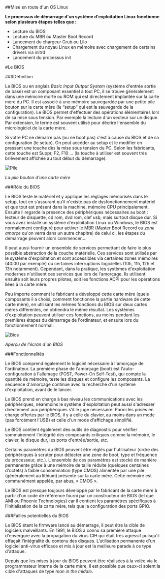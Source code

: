 ##Mise en route d'un OS Linux

**Le processus de démarrage d'un système d'exploitation Linux fonctionne selon plusieurs étapes telles que :**
* Lecture du BIOS
* Lecture du MBR ou Master Boot Record
* Lancement du chargeur Grub ou Lilo
* Chargement du noyau Linux en mémoire avec chargement de certains drivers via initrd
* Lancement du processus init

#Le BIOS

###Définition

Le BIOS ou en anglais *Basic Input Output System* (système d'entrée sortie de base) est un composant essentiel à tout PC, il se trouve généralement dans une mémoire morte ou ROM qui est directement implantée sur la carte mère du PC. Il est associé à une mémoire sauvegardée par une petite pile bouton sur la carte mère (le “setup” qui est la sauvegarde de la configuration).  Le BIOS permet d'effectuer des opérations élémentaires lors de sa mise sous tension. Par exemple la lecture d'un secteur sur un disque. Par extension, le terme est souvent utilisé pour décrire l'ensemble du micrologiciel de la carte mère.

Si votre PC ne démarre pas (ou ne boot pas) c'est à cause du BIOS et de sa configuration (le setup). On peut accéder au setup et le modifier en pressant une touche dès la mise sous tension du PC. Selon les fabricants, cette touche est Suppr, F2, F10 … (la touche à utiliser est souvent très brièvement affichée au tout début du démarrage).

![Pile](http://www2.futaie.org:4280/~rousselotv/lp/pile-bios-ordinateur.png)

*La pile bouton d'une carte mère*


###Rôle du BIOS

Le BIOS teste le matériel et y applique les réglages mémorisés dans le setup, tout en s'assurant qu'il n'existe pas de dysfonctionnement matériel et que tout est présent dans la machine, mémoire CPU principalement. Ensuite il regarde la présence des périphériques nécessaires au boot : lecteur de disquette, cd rom, dvd rom, clef usb, mais surtout disque dur. Si vous avez installé un système d'exploitation Linux ou Windows, le BIOS est normalement configuré pour activer le MBR (Master Boot Record ou *zone amorçe* qu'on verra dans un autre chapitre) de celui ci, les étapes du démarrage peuvent alors commencer…. 

Il peut aussi fournir un ensemble de services permettant de faire le plus possible abstraction de la couche matérielle. Ces services sont utilisés par le système d'exploitation et sont accessibles via certaines zones mémoires (40:00 par exemple) ou certaines interruptions logicielles (10h, 11h, 12h et 13h notamment). Cependant, dans la pratique, les systèmes d'exploitation modernes n'utilisent ces services que lors de l'amorçage. Ils utilisent ensuite soit leurs propres pilotes, soit les fonctions ACPI pour les opérations liées à la carte mère.

Peu importe comment le fabricant a développé cette carte mère (quels composants il a choisi, comment fonctionne la partie  hardware de cette carte mère), en utilisant les mêmes fonctions du BIOS sur deux cartes mères différentes, on obtiendra le même résultat. Les systèmes d'exploitation peuvent utiliser ces fonctions, au moins pendant les premières étapes du démarrage de l'ordinateur, et ensuite lors du fonctionnement normal.

![Bios](http://www2.futaie.org:4280/~rousselotv/lp/Award_BIOS_setup_utility.png)

*Aperçu de l'écran d'un BIOS*

###Fonctionnalités

Le BIOS comprend également le logiciel nécessaire à l'amorçage de l'ordinateur. La première phase de l'amorçage (boot) est l'auto-configuration à l'allumage (POST, Power-On Self-Test), qui compte la quantité de mémoire, teste les disques et configure les composants. La séquence d'amorçage continue avec la recherche d'un système d'exploitation, avant de le lancer.

Le BIOS prend en charge à bas niveau les communications avec les périphériques, néanmoins le système d'exploitation peut aussi s'adresser directement aux périphériques s'il le juge nécessaire. Parmi les prises en charge offertes par le BIOS, il y a celle du clavier, au moins dans un mode (pas forcément l'USB) et celle d'un mode d'affichage simplifié.

Le BIOS contient également des outils de diagnostic pour vérifier sommairement l'intégrité des composants critiques comme la mémoire, le clavier, le disque dur, les ports d'entrée/sortie, etc.

Certains paramètres du BIOS peuvent être réglés par l'utilisateur (ordre des périphériques à scruter pour détecter une zone de boot, type et fréquence du processeur, etc.). L'ensemble de ces paramètres est stocké de manière permanente grâce à une mémoire de taille réduite (quelques centaines d'octets) à faible consommation (type CMOS) alimentée par une pile (généralement au lithium) présente sur la carte mère. Cette mémoire est communément appelée, par abus, « CMOS ».

Le BIOS est presque toujours développé par le fabricant de la carte mère à partir d'un code de référence fourni par un constructeur de BIOS (tel que AMI ou Phoenix Technologies) car il contient les paramètres spécifiques à l'initialisation de la carte mère, tels que la configuration des ports GPIO.

###Failles potentielles du BIOS

Le BIOS étant le firmware lancé au démarrage, il peut être la cible de logiciels malveillants. En 1991, le BIOS a connu sa première attaque d'envergure avec la propagation du virus CIH qui était très agressif puisqu'il effaçait l'intégralité du contenu des disques. L’utilisation permanente d'un logiciel anti-virus efficace et mis à jour est la meilleure parade à ce type d'attaque.

Depuis que les mises à jour du BIOS peuvent être réalisées à la volée via le programmateur interne de la carte mère, il est possible que ceux-ci soient la cible d'attaques de type *man in the middle*.


